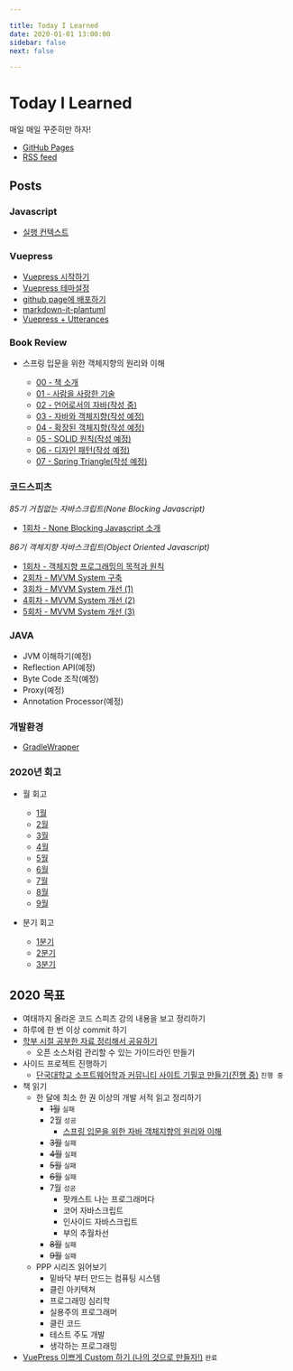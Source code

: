 ```yaml
---

title: Today I Learned
date: 2020-01-01 13:00:00
sidebar: false
next: false

---
```


# Today I Learned

매일 매일 꾸준히만 하자!

- [GitHub Pages](https://junilhwang.github.io/TIL/)
- [RSS feed](https://junilhwang.github.io/TIL/rss.xml)

## Posts

### Javascript

- [실행 컨텍스트](/Javascript/Execution-Context/)

### Vuepress

- [Vuepress 시작하기](/Vuepress/Starter/)
- [Vuepress 테마설정](/Vuepress/Theme/)
- [github page에 배포하기](/Vuepress/Deploy/)
- [markdown-it-plantuml](/Vuepress/Plantuml/)
- [Vuepress + Utterances](/Vuepress/Utterances/)

### Book Review

- 스프링 입문을 위한 객체지향의 원리와 이해

  - [00 - 책 소개](/Book/OOP-Principle/00-Intro/)
  - [01 - 사람을 사랑한 기술](/Book/OOP-Principle/01-Loved-Human/)
  - [02 - 언어로서의 자바(작성 중)](/Book/OOP-Principle/02-Java-As-PL/)
  - [03 - 자바와 객체지향(작성 예정)](/Book/OOP-Principle/03-Java-As-OOP/)
  - [04 - 확장된 객체지향(작성 예정)](/Book/OOP-Principle/04-Extended-By-Java/)
  - [05 - SOLID 원칙(작성 예정)](/Book/OOP-Principle/05-SOLID/)
  - [06 - 디자인 패턴(작성 예정)](/Book/OOP-Principle/06-Design-Pattern/)
  - [07 - Spring Triangle(작성 예정)](/Book/OOP-Principle/07-Spring-Triangle/)

### 코드스피츠

_85기 거침없는 자바스크립트(None Blocking Javascript)_

- [1회차 - None Blocking Javascript 소개](/CodeSpitz/None-Blocking-Javascript/Intro/)
  
_86기 객체지향 자바스크립트(Object Oriented Javascript)_

- [1회차 - 객체지향 프로그래밍의 목적과 원칙](/CodeSpitz/Object-Oriented-Javascript/01-Intro/)
- [2회차 - MVVM System 구축](/CodeSpitz/Object-Oriented-Javascript/02-MVVM/)
- [3회차 - MVVM System 개선 (1)](/CodeSpitz/Object-Oriented-Javascript/03-Strategy-Observer/)
- [4회차 - MVVM System 개선 (2)](/CodeSpitz/Object-Oriented-Javascript/04-ISP-Visitor/)
- [5회차 - MVVM System 개선 (3)](/CodeSpitz/Object-Oriented-Javascript/05-Extension/)

### JAVA

- JVM 이해하기(예정)
- Reflection API(예정)
- Byte Code 조작(예정)
- Proxy(예정)
- Annotation Processor(예정)

### 개발환경

- [GradleWrapper](/Gradle/GradleWrapper/)

### 2020년 회고

- 월 회고
  - [1월](/Review/2020-year/01-January/)
  - [2월](/Review/2020-year/02-February/)
  - [3월](/Review/2020-year/03-March/)
  - [4월](/Review/2020-year/04-April/) 
  - [5월](/Review/2020-year/05-May/) 
  - [6월](/Review/2020-year/06-June/) 
  - [7월](/Review/2020-year/07-July/) 
  - [8월](/Review/2020-year/08-August/) 
  - [9월](/Review/2020-year/09-September/) 

- 분기 회고
  - [1분기](/Review/2020-year/01-First-Quarter/)
  - [2분기](/Review/2020-year/02-Second-Quarter/)
  - [3분기](/Review/2020-year/03-Third-Quarter/)

## 2020 목표

- 여태까지 올라온 코드 스피츠 강의 내용을 보고 정리하기
- 하루에 한 번 이상 commit 하기
- [학부 시절 공부한 자료 정리해서 공유하기](https://github.com/JunilHwang/DKU-Software-Engineering-Logging)
  - 오픈 소스처럼 관리할 수 있는 가이드라인 만들기
- 사이드 프로젝트 진행하기
  - [단국대학교 소프트웨어학과 커뮤니티 사이트 기필코 만들기(진행 중)](https://github.com/JunilHwang/DKU-Software-Engineering-Logging-Service) `진행 중`
- 책 읽기
  - 한 달에 최소 한 권 이상의 개발 서적 읽고 정리하기
    - ~~1월~~ `실패`
    - 2월 `성공`
      - [스프링 입문을 위한 자바 객체지향의 원리와 이해](/Book/OOP-Principle/00-Intro/)
    - ~~3월~~ `실패`
    - ~~4월~~ `실패`
    - ~~5월~~ `실패`
    - ~~6월~~ `실패`
    - 7월 `성공`
      - 팟캐스트 나는 프로그래머다
      - 코어 자바스크립트
      - 인사이드 자바스크립트
      - 부의 추월차선
    - ~~8월~~ `실패`
    - ~~9월~~ `실패`
  - PPP 시리즈 읽어보기
    - 밑바닥 부터 만드는 컴퓨팅 시스템
    - 클린 아키텍쳐
    - 프로그래밍 심리학
    - 실용주의 프로그래머
    - 클린 코드
    - 테스트 주도 개발
    - 생각하는 프로그래밍
- [VuePress 이쁘게 Custom 하기 (나의 것으로 만들자!)](/Vuepress/Starter/) `완료`
